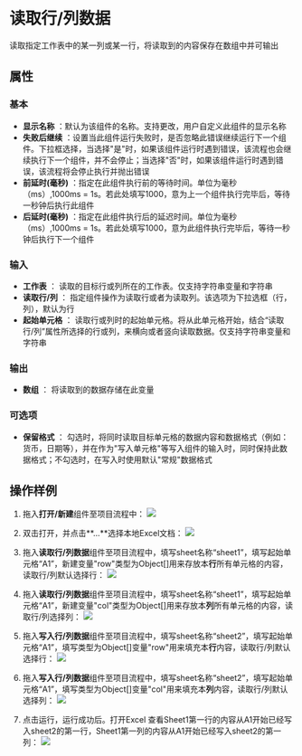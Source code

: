 # 读取行/列数据
读取指定工作表中的某一列或某一行，将读取到的内容保存在数组中并可输出

## 属性

### 基本

- **显示名称** ：默认为该组件的名称。支持更改，用户自定义此组件的显示名称
- **失败后继续** ：设置当此组件运行失败时，是否忽略此错误继续运行下一个组件。下拉框选择，当选择"是"时，如果该组件运行时遇到错误，该流程也会继续执行下一个组件，并不会停止；当选择"否"时，如果该组件运行时遇到错误，该流程将会停止执行并抛出错误
- **前延时(毫秒)** ：指定在此组件执行前的等待时间。单位为毫秒（ms）,1000ms = 1s。若此处填写1000，意为上一个组件执行完毕后，等待一秒钟后执行此组件
- **后延时(毫秒)** ：指定在此组件执行后的延迟时间。单位为毫秒（ms）,1000ms = 1s。若此处填写1000，意为此组件执行完毕后，等待一秒钟后执行下一个组件

### 输入

- **工作表** ： 读取的目标行或列所在的工作表。仅支持字符串变量和字符串
- **读取行/列** ：  指定组件操作为读取行或者为读取列。该选项为下拉选框（行，列），默认为行
- **起始单元格** ：  读取行或列时的起始单元格。将从此单元格开始，结合“读取行/列”属性所选择的行或列，来横向或者竖向读取数据。仅支持字符串变量和字符串

### 输出

- **数组** ： 将读取到的数据存储在此变量

### 可选项

- **保留格式** ： 勾选时，将同时读取目标单元格的数据内容和数据格式（例如：货币，日期等），并在作为"写入单元格"等写入组件的输入时，同时保持此数据格式；不勾选时，在写入时使用默认"常规"数据格式

## 操作样例

1. 拖入**打开/新建**组件至项目流程中：
![](https://docimages.blob.core.chinacloudapi.cn/images/Activities/OpenExcel1.png)

2. 双击打开，并点击**...**选择本地Excel文档：
![](https://docimages.blob.core.chinacloudapi.cn/images/Activities/OpenExcel2.png)

3. 拖入**读取行/列数据**组件至项目流程中，填写sheet名称“sheet1”，填写起始单元格“A1”，新建变量"row"类型为Object[]用来存放本**行**所有单元格的内容，读取行/列默认选择行：
![](https://docimages.blob.core.chinacloudapi.cn/images/Activities/ReadRowOrColumn1.png)

4. 拖入**读取行/列数据**组件至项目流程中，填写sheet名称“sheet1”，填写起始单元格“A1”，新建变量"col"类型为Object[]用来存放本**列**所有单元格的内容，读取行/列选择列：
![](https://docimages.blob.core.chinacloudapi.cn/images/Activities/ReadRowOrColumn2.png)

5. 拖入**写入行/列数据**组件至项目流程中，填写sheet名称“sheet2”，填写起始单元格“A1”，填写类型为Object[]变量"row"用来填充本**行**内容，读取行/列默认选择行：
![](https://docimages.blob.core.chinacloudapi.cn/images/Activities/WriteRowOrColumn1.png)

6. 拖入**写入行/列数据**组件至项目流程中，填写sheet名称“sheet2”，填写起始单元格“A1”，填写类型为Object[]变量"col"用来填充本**列**内容，读取行/列默认选择列：
![](https://docimages.blob.core.chinacloudapi.cn/images/Activities/WriteRowOrColumn2.png)

7. 点击运行，运行成功后。打开Excel 查看Sheet1第一行的内容从A1开始已经写入sheet2的第一行，Sheet1第一列的内容从A1开始已经写入sheet2的第一列：
![](https://docimages.blob.core.chinacloudapi.cn/images/Activities/WriteRowOrColumn3.png)



